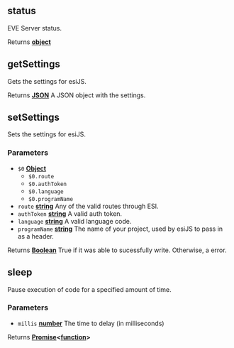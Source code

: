 <!-- Generated by documentation.js. Update this documentation by updating the source code. -->

## status

EVE Server status.

Returns **[object][1]** 

## getSettings

Gets the settings for esiJS.

Returns **[JSON][2]** A JSON object with the settings.

## setSettings

Sets the settings for esiJS.

### Parameters

-   `$0` **[Object][1]** 
    -   `$0.route`  
    -   `$0.authToken`  
    -   `$0.language`  
    -   `$0.programName`  
-   `route` **[string][3]** Any of the valid routes through ESI.
-   `authToken` **[string][3]** A valid auth token.
-   `language` **[string][3]** A valid language code.
-   `programName` **[string][3]** The name of your project, used by esiJS to pass in as a header.

Returns **[Boolean][4]** True if it was able to sucessfully write. Otherwise, a error.

## sleep

Pause execution of code for a specified amount of time.

### Parameters

-   `millis` **[number][5]** The time to delay (in milliseconds)

Returns **[Promise][6]&lt;[function][7]>** 

[1]: https://developer.mozilla.org/docs/Web/JavaScript/Reference/Global_Objects/Object

[2]: https://developer.mozilla.org/docs/Web/JavaScript/Reference/Global_Objects/JSON

[3]: https://developer.mozilla.org/docs/Web/JavaScript/Reference/Global_Objects/String

[4]: https://developer.mozilla.org/docs/Web/JavaScript/Reference/Global_Objects/Boolean

[5]: https://developer.mozilla.org/docs/Web/JavaScript/Reference/Global_Objects/Number

[6]: https://developer.mozilla.org/docs/Web/JavaScript/Reference/Global_Objects/Promise

[7]: https://developer.mozilla.org/docs/Web/JavaScript/Reference/Statements/function
